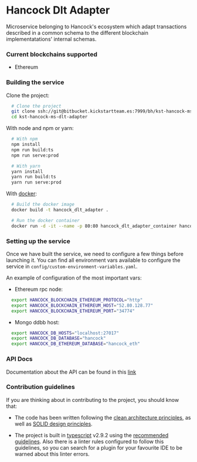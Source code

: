# Hancock Dlt Adapter

Microservice belonging to Hancock's ecosystem which adapt transactions described in a common schema
to the different blockchain implementatations' internal schemas.

### Current blockchains supported

* Ethereum

### Building the service

Clone the project:
```bash
  # Clone the project 
  git clone ssh://git@bitbucket.kickstartteam.es:7999/bh/kst-hancock-ms-dlt-adapter.git
  cd kst-hancock-ms-dlt-adapter
```

With node and npm or yarn:
```bash
  # With npm
  npm install
  npm run build:ts
  npm run serve:prod

  # With yarn
  yarn install
  yarn run build:ts
  yarn run serve:prod
```

With [docker](https://www.docker.com/):
```bash
  # Build the docker image
  docker build -t hancock_dlt_adapter .

  # Run the docker container
  docker run -d -it --name -p 80:80 hancock_dlt_adapter_container hancock_dlt_adapter
```

### Setting up the service

Once we have built the service, we need to configure a few things before launching it. You can find all environment vars 
available to configure the service in `config/custom-environment-variables.yaml`.

An example of configuration of the most important vars:

- Ethereum rpc node:
```bash
  export HANCOCK_BLOCKCHAIN_ETHEREUM_PROTOCOL="http"
  export HANCOCK_BLOCKCHAIN_ETHEREUM_HOST="52.80.128.77"
  export HANCOCK_BLOCKCHAIN_ETHEREUM_PORT="34774"
```

- Mongo ddbb host:
```bash
  export HANCOCK_DB_HOSTS="localhost:27017"
  export HANCOCK_DB_DATABASE="hancock"
  export HANCOCK_DB_ETHEREUM_DATABASE="hancock_eth"
```

### API Docs

Documentation about the API can be found in this [link](https://docs.kickstartteam.es/hancock/kst-hancock-ms-dlt-adapter/docs/api.html)

### Contribution guidelines

If you are thinking about in contributing to the project, you should know that:

- The code has been written following the [clean architecture principles](https://8thlight.com/blog/uncle-bob/2012/08/13/the-clean-architecture.html), as well as [SOLID design principles](https://es.wikipedia.org/wiki/SOLID).

- The project is built in [typescript](https://www.typescriptlang.org/) v2.9.2 using the [recommended guidelines](https://github.com/palantir/tslint/blob/master/src/configs/recommended.ts). Also there is a linter rules configured to follow this guidelines, so you can search for a plugin for your favourite IDE to be warned about this linter errors.

